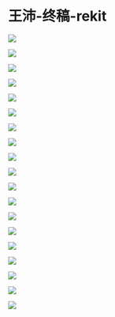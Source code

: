 # 王沛-终稿-rekit

![](https://raw.githubusercontent.com/hellojd2018/ms_document/master/Qcon/Qcon_shanghai_2018/images/095201196IOlaBH/201905130952_4.png)


![](https://raw.githubusercontent.com/hellojd2018/ms_document/master/Qcon/Qcon_shanghai_2018/images/095201196IOlaBH/201905130952_5.png)


![](https://raw.githubusercontent.com/hellojd2018/ms_document/master/Qcon/Qcon_shanghai_2018/images/095201196IOlaBH/201905130952_6.png)


![](https://raw.githubusercontent.com/hellojd2018/ms_document/master/Qcon/Qcon_shanghai_2018/images/095201196IOlaBH/201905130952_7.png)


![](https://raw.githubusercontent.com/hellojd2018/ms_document/master/Qcon/Qcon_shanghai_2018/images/095201196IOlaBH/201905130952_8.png)


![](https://raw.githubusercontent.com/hellojd2018/ms_document/master/Qcon/Qcon_shanghai_2018/images/095201196IOlaBH/201905130952_9.png)


![](https://raw.githubusercontent.com/hellojd2018/ms_document/master/Qcon/Qcon_shanghai_2018/images/095201196IOlaBH/201905130952_10.png)


![](https://raw.githubusercontent.com/hellojd2018/ms_document/master/Qcon/Qcon_shanghai_2018/images/095201196IOlaBH/201905130952_11.png)


![](https://raw.githubusercontent.com/hellojd2018/ms_document/master/Qcon/Qcon_shanghai_2018/images/095201196IOlaBH/201905130952_12.png)


![](https://raw.githubusercontent.com/hellojd2018/ms_document/master/Qcon/Qcon_shanghai_2018/images/095201196IOlaBH/201905130952_13.png)


![](https://raw.githubusercontent.com/hellojd2018/ms_document/master/Qcon/Qcon_shanghai_2018/images/095201196IOlaBH/201905130952_14.png)


![](https://raw.githubusercontent.com/hellojd2018/ms_document/master/Qcon/Qcon_shanghai_2018/images/095201196IOlaBH/201905130952_15.png)


![](https://raw.githubusercontent.com/hellojd2018/ms_document/master/Qcon/Qcon_shanghai_2018/images/095201196IOlaBH/201905130952_16.png)


![](https://raw.githubusercontent.com/hellojd2018/ms_document/master/Qcon/Qcon_shanghai_2018/images/095201196IOlaBH/201905130952_17.png)


![](https://raw.githubusercontent.com/hellojd2018/ms_document/master/Qcon/Qcon_shanghai_2018/images/095201196IOlaBH/201905130952_18.png)


![](https://raw.githubusercontent.com/hellojd2018/ms_document/master/Qcon/Qcon_shanghai_2018/images/095201196IOlaBH/201905130952_19.png)


![](https://raw.githubusercontent.com/hellojd2018/ms_document/master/Qcon/Qcon_shanghai_2018/images/095201196IOlaBH/201905130952_20.png)


![](https://raw.githubusercontent.com/hellojd2018/ms_document/master/Qcon/Qcon_shanghai_2018/images/095201196IOlaBH/201905130952_21.png)


![](https://raw.githubusercontent.com/hellojd2018/ms_document/master/Qcon/Qcon_shanghai_2018/images/095201196IOlaBH/201905130952_22.png)


